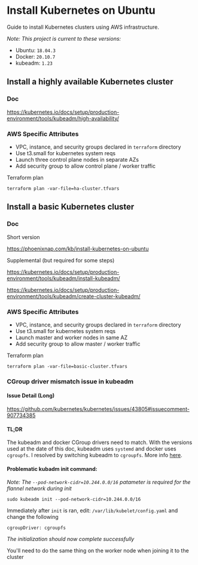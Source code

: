 # Install Kubernetes on Ubuntu

Guide to install Kubernetes clusters using AWS infrastructure.

*Note: This project is current to these versions:*
* Ubuntu: `18.04.3`
* Docker: `20.10.7`
* kubeadm: `1.23`

## Install a highly available Kubernetes cluster

### Doc

https://kubernetes.io/docs/setup/production-environment/tools/kubeadm/high-availability/

### AWS Specific Attributes

* VPC, instance, and security groups declared in `terraform` directory
* Use t3.small for kubernetes system reqs
* Launch three control plane nodes in separate AZs
* Add security group to allow control plane / worker traffic

Terraform plan

```
terraform plan -var-file=ha-cluster.tfvars
```

## Install a basic Kubernetes cluster

### Doc

Short version

https://phoenixnap.com/kb/install-kubernetes-on-ubuntu

Supplemental (but required for some steps)

https://kubernetes.io/docs/setup/production-environment/tools/kubeadm/install-kubeadm/

https://kubernetes.io/docs/setup/production-environment/tools/kubeadm/create-cluster-kubeadm/

### AWS Specific Attributes

* VPC, instance, and security groups declared in `terraform` directory
* Use t3.small for kubernetes system reqs
* Launch master and worker nodes in same AZ
* Add security group to allow master / worker traffic

Terraform plan

```
terraform plan -var-file=basic-cluster.tfvars
```

### CGroup driver mismatch issue in kubeadm

#### Issue Detail (Long)

https://github.com/kubernetes/kubernetes/issues/43805#issuecomment-907734385

#### TL;DR

The kubeadm and docker CGroup drivers need to match. With the versions used at the date of this doc, kubeadm uses `systemd` and docker uses `cgroupfs`. I resolved by switching kubeadm to `cgroupfs`. More info [here](https://kubernetes.io/docs/tasks/administer-cluster/kubeadm/configure-cgroup-driver/#configuring-the-kubelet-cgroup-driver).

#### Problematic kubadm init command:

*Note: The `--pod-network-cidr=10.244.0.0/16` patameter is required for the flannel network during init*
```
sudo kubeadm init --pod-network-cidr=10.244.0.0/16
```

Immediately after `init` is ran, edit: `/var/lib/kubelet/config.yaml` and change the following
```
cgroupDriver: cgroupfs
```

*The initialization should now complete successfully*

You'll need to do the same thing on the worker node when joining it to the cluster
